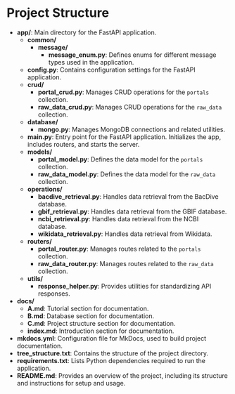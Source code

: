 # Project Structure

- **app/**: Main directory for the FastAPI application.
    - **common/**
        - **message/**
            - **message_enum.py**: Defines enums for different message types used in the application.
    - **config.py**: Contains configuration settings for the FastAPI application.
    - **crud/**
        - **portal_crud.py**: Manages CRUD operations for the `portals` collection.
        - **raw_data_crud.py**: Manages CRUD operations for the `raw_data` collection.
    - **database/**
        - **mongo.py**: Manages MongoDB connections and related utilities.
    - **main.py**: Entry point for the FastAPI application. Initializes the app, includes routers, and starts the server.
    - **models/**
        - **portal_model.py**: Defines the data model for the `portals` collection.
        - **raw_data_model.py**: Defines the data model for the `raw_data` collection.
    - **operations/**
        - **bacdive_retrieval.py**: Handles data retrieval from the BacDive database.
        - **gbif_retrieval.py**: Handles data retrieval from the GBIF database.
        - **ncbi_retrieval.py**: Handles data retrieval from the NCBI database.
        - **wikidata_retrieval.py**: Handles data retrieval from Wikidata.
    - **routers/**
        - **portal_router.py**: Manages routes related to the `portals` collection.
        - **raw_data_router.py**: Manages routes related to the `raw_data` collection.
    - **utils/**
        - **response_helper.py**: Provides utilities for standardizing API responses.
- **docs/**
    - **A.md**: Tutorial section for documentation.
    - **B.md**: Database section for documentation.
    - **C.md**: Project structure section for documentation.
    - **index.md**: Introduction section for documentation.
- **mkdocs.yml**: Configuration file for MkDocs, used to build project documentation.
- **tree_structure.txt**: Contains the structure of the project directory.
- **requirements.txt**: Lists Python dependencies required to run the application.
- **README.md**: Provides an overview of the project, including its structure and instructions for setup and usage.